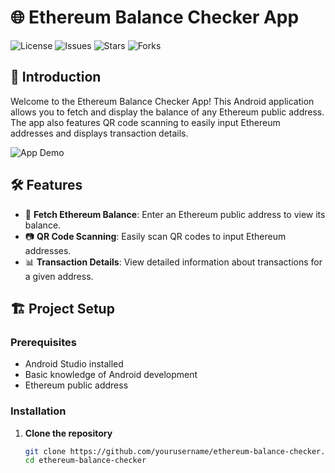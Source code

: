 # 🌐 Ethereum Balance Checker App

![License](https://img.shields.io/github/license/yourusername/ethereum-balance-checker) ![Issues](https://img.shields.io/github/issues/yourusername/ethereum-balance-checker) ![Stars](https://img.shields.io/github/stars/yourusername/ethereum-balance-checker) ![Forks](https://img.shields.io/github/forks/yourusername/ethereum-balance-checker)

## 🚀 Introduction

Welcome to the Ethereum Balance Checker App! This Android application allows you to fetch and display the balance of any Ethereum public address. The app also features QR code scanning to easily input Ethereum addresses and displays transaction details.

![App Demo](demo.gif)

## 🛠 Features

- 📱 **Fetch Ethereum Balance**: Enter an Ethereum public address to view its balance.
- 📷 **QR Code Scanning**: Easily scan QR codes to input Ethereum addresses.
- 📊 **Transaction Details**: View detailed information about transactions for a given address.

## 🏗️ Project Setup

### Prerequisites

- Android Studio installed
- Basic knowledge of Android development
- Ethereum public address

### Installation

1. **Clone the repository**
   ```bash
   git clone https://github.com/yourusername/ethereum-balance-checker.git
   cd ethereum-balance-checker
